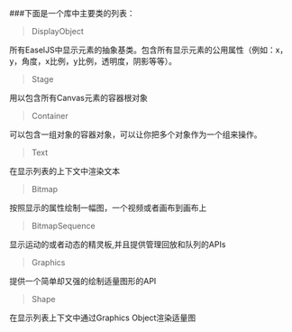 ###下面是一个库中主要类的列表：

>DisplayObject

所有EaselJS中显示元素的抽象基类。包含所有显示元素的公用属性（例如：x，y，角度，x比例，y比例，透明度，阴影等等）。

>Stage

用以包含所有Canvas元素的容器根对象

>Container

可以包含一组对象的容器对象，可以让你把多个对象作为一个组来操作。
>Text

在显示列表的上下文中渲染文本

>Bitmap

按照显示的属性绘制一幅图，一个视频或者画布到画布上

>BitmapSequence

显示运动的或者动态的精灵板,并且提供管理回放和队列的APIs

>Graphics

提供一个简单却又强的绘制适量图形的API

>Shape

在显示列表上下文中通过Graphics Object渲染适量图